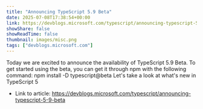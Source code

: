 ```yaml
---
title: "Announcing TypeScript 5.9 Beta"
date: 2025-07-08T17:38:54+00:00
link: https://devblogs.microsoft.com/typescript/announcing-typescript-5-9-beta
showShare: false
showReadTime: false
thumbnail: images/misc.png
tags: ["devblogs.microsoft.com"]
---
```

Today we are excited to announce the availability of TypeScript 5.9 Beta. To get started using the beta, you can get it through npm with the following command: npm install -D typescript@beta Let's take a look at what's new in TypeScript 5

- Link to article: https://devblogs.microsoft.com/typescript/announcing-typescript-5-9-beta